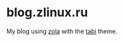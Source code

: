 # blog.zlinux.ru
My blog using [zola](https://github.com/getzola/zola) with the [tabi](https://github.com/welpo/tabi) theme.
